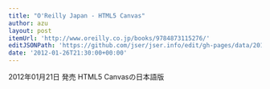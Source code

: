 ```yaml
---
title: "O'Reilly Japan - HTML5 Canvas"
author: azu
layout: post
itemUrl: 'http://www.oreilly.co.jp/books/9784873115276/'
editJSONPath: 'https://github.com/jser/jser.info/edit/gh-pages/data/2012/01/index.json'
date: '2012-01-26T21:30:00+00:00'
---
```

2012年01月21日 発売
HTML5 Canvasの日本語版
